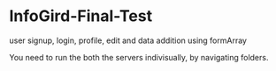 # InfoGird-Final-Test
user signup, login, profile, edit and data addition using formArray

You need to run the both the servers indivisually, by navigating folders.
